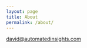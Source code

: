 ```yaml
---
layout: page
title: About
permalink: /about/
---
```


<!-- Some information about you!

### More Information

A place to include any other types of information that you'd like to include about yourself.

### Contact me -->

[david@automatedinsights.com](mailto:david@automatedinsights.com)